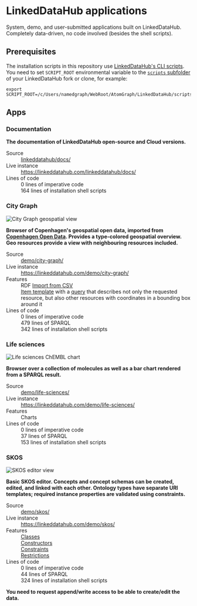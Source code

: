 # LinkedDataHub applications

System, demo, and user-submitted applications built on LinkedDataHub. Completely data-driven, no code involved (besides the shell scripts).

## Prerequisites

The installation scripts in this repository use [LinkedDataHub's CLI scripts](https://linkeddatahub.com/linkeddatahub/docs/reference/command-line-interface/). You need to set `SCRIPT_ROOT` environmental variable to the [`scripts` subfolder](https://github.com/AtomGraph/LinkedDataHub/tree/master/scripts) of your LinkedDataHub fork or clone, for example:

    export SCRIPT_ROOT=/c/Users/namedgraph/WebRoot/AtomGraph/LinkedDataHub/scripts

## Apps

### Documentation

**The documentation of LinkedDataHub open-source and Cloud versions.**

<dl>
    <dt>Source</dt>
    <dd><a href="../../tree/master/linkeddatahub/docs/">linkeddatahub/docs/</a></dd>
    <dt>Live instance</dt>
    <dd><a href="https://linkeddatahub.com/linkeddatahub/docs/">https://linkeddatahub.com/linkeddatahub/docs/</a></dd>
    <dt>Lines of code</dt>
    <dd>0 lines of imperative code</dd>
    <dd>164 lines of installation shell scripts</dd>
</dl>

### City Graph

![City Graph geospatial view](../../raw/master/demo/city-graph/screenshot.png "City Graph geospatial view")

**Browser of Copenhagen's geospatial open data, imported from [Copenhagen Open Data](https://data.kk.dk/). Provides a type-colored geospatial overview. Geo resources provide a view with neighbouring resources included.**

<dl>
    <dt>Source</dt>
    <dd><a href="../../tree/master/demo/city-graph/" target="_blank">demo/city-graph/</a></dd>
    <dt>Live instance</dt>
    <dd><a href="https://linkeddatahub.com/demo/city-graph/" target="_blank">https://linkeddatahub.com/demo/city-graph/</a></dd>
    <dt>Features</dt>
    <dd>RDF <a href="https://linkeddatahub.com/linkeddatahub/docs/reference/imports/csv/" target="_blank">Import from CSV</a></dd>
    <dd><a href="https://linkeddatahub.com/linkeddatahub/docs/reference/administration/sitemap/#templates" target="_blank">Item template</a> with a <a href="https://linkeddatahub.com/linkeddatahub/docs/reference/administration/sitemap/#queries" target="_blank">query</a> that describes not only the requested resource, but also other resources with coordinates in a bounding box around it</dd>
    <dt>Lines of code</dt>
    <dd>0 lines of imperative code</dd>
    <dd>479 lines of SPARQL</dd>
    <dd>342 lines of installation shell scripts</dd>
</dl>

### Life sciences

![Life sciences ChEMBL chart](../../raw/master/demo/life-sciences/screenshot.png "Life sciences ChEMBL chart")

**Browser over a collection of molecules as well as a bar chart rendered from a SPARQL result.**

<dl>
    <dt>Source</dt>
    <dd><a href="../../tree/master/demo/life-sciences/" target="_blank">demo/life-sciences/</a></dd>
    <dt>Live instance</dt>
    <dd><a href="https://linkeddatahub.com/demo/life-sciences/" target="_blank">https://linkeddatahub.com/demo/life-sciences/</a></dd>
    <dt>Features</dt>
    <dd>Charts</dd>
    <dt>Lines of code</dt>
    <dd>0 lines of imperative code</dd>
    <dd>37 lines of SPARQL</dd>
    <dd>153 lines of installation shell scripts</dd>
</dl>

### SKOS

![SKOS editor view](../../raw/master/demo/skos/screenshot.png "SKOS editor view")

**Basic SKOS editor. Concepts and concept schemas can be created, edited, and linked with each other. Ontology types have separate URI templates; required instance properties are validated using constraints.**

<dl>
    <dt>Source</dt>
    <dd><a href="../../tree/master/demo/skos/" target="_blank">demo/skos/</a></dd>
    <dt>Live instance</dt>
    <dd><a href="https://linkeddatahub.com/demo/skos/" target="_blank">https://linkeddatahub.com/demo/skos/</a></dd>
    <dt>Features</dt>
    <dd><a href="https://linkeddatahub.com/linkeddatahub/docs/reference/administration/model/#classes" target="_blank">Classes</a></dd>
    <dd><a href="https://linkeddatahub.com/linkeddatahub/docs/reference/administration/model/#constructors" target="_blank">Constructors</a></dd>
    <dd><a href="https://linkeddatahub.com/linkeddatahub/docs/reference/administration/model/#constraints" target="_blank">Constraints</a></dd>
    <dd><a href="https://linkeddatahub.com/linkeddatahub/docs/reference/administration/model/#restrictions" target="_blank">Restrictions</a></dd>
    <dt>Lines of code</dt>
    <dd>0 lines of imperative code</dd>
    <dd>44 lines of SPARQL</dd>
    <dd>324 lines of installation shell scripts</dd>
</dl>

__You need to request append/write access to be able to create/edit the data.__